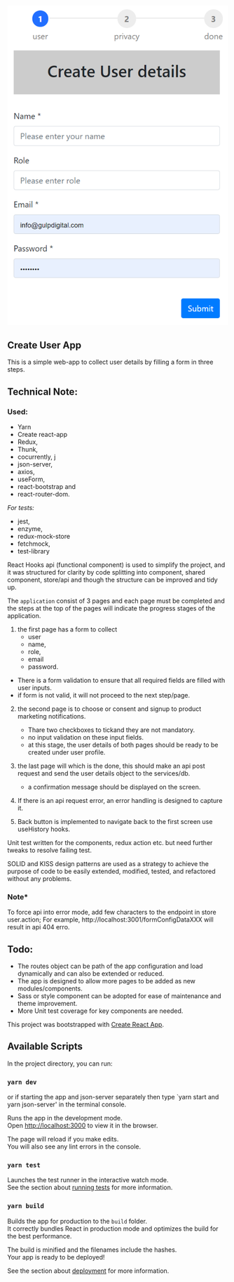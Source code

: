 ![user-details](src/screenshot.png)
## Create User App 
This is a simple web-app to collect user details by filling a form in three steps.

## Technical Note:
### Used: 
 * Yarn
 * Create react-app
 * Redux, 
 * Thunk, 
 * cocurrently, j
 * json-server, 
 * axios, 
 * useForm, 
 * react-bootstrap and 
 * react-router-dom.
 
 *For tests:*
 * jest,
 * enzyme,
 * redux-mock-store
 * fetchmock,
 * test-library
 
React Hooks api (functional component) is used to simplify the project, and it was structured for clarity by code splitting into component, shared component, store/api and though the structure can be improved 
and tidy up. 
 
The `application` consist of 3 pages and each page must be completed and the steps at the top of the pages will indicate 
the progress stages of the application.

1. the first page has a form to collect 
   * user 
   * name, 
   * role, 
   * email
   * password.
  - There is a form validation to ensure that all required fields are filled with user inputs.
  - if form is not valid, it will not proceed to the next step/page.
 
2. the second page is to choose or consent and signup to product marketing notifications. 
    - Thare two checkboxes to tickand they are not mandatory.
    - no input validation on these input fields.
    - at this stage, the user details of both pages should be ready to be created under user profile.
3. the last page will which is the done, this should make an api post request and send the user details object to 
    the services/db.
    - a confirmation message should be displayed on the screen.
    
4. If there is an api request error, an error handling is designed to capture it. 

5. Back button is implemented to navigate back to the first screen use useHistory hooks.

    
Unit test written for the components, redux action etc. but need further tweaks to resolve failing test.


SOLID and KISS design patterns are used as a strategy to achieve the purpose of code to be easily extended, 
modified, tested, and refactored without any problems.

### Note*  
To force api into error mode, add few characters to the endpoint in store user.action;
For example, http://localhost:3001/formConfigDataXXX will result in api 404 erro.

## Todo:
- The routes object can be path of the app configuration and load dynamically and can also be extended or reduced.
- The app is designed to allow more pages to be added as new modules/components.
- Sass or style component can be adopted for ease of maintenance and theme improvement.
- More Unit test coverage for key components are needed. 


This project was bootstrapped with [Create React App](https://github.com/facebook/create-react-app).

## Available Scripts

In the project directory, you can run:

### `yarn dev` 
or if starting the app and json-server separately then type `yarn start and yarn json-server'  in 
the terminal console.

Runs the app in the development mode.<br />
Open [http://localhost:3000](http://localhost:3000) to view it in the browser.

The page will reload if you make edits.<br />
You will also see any lint errors in the console.

### `yarn test`

Launches the test runner in the interactive watch mode.<br />
See the section about [running tests](https://facebook.github.io/create-react-app/docs/running-tests) for more information.

### `yarn build`

Builds the app for production to the `build` folder.<br />
It correctly bundles React in production mode and optimizes the build for the best performance.

The build is minified and the filenames include the hashes.<br />
Your app is ready to be deployed!

See the section about [deployment](https://facebook.github.io/create-react-app/docs/deployment) for more information.



